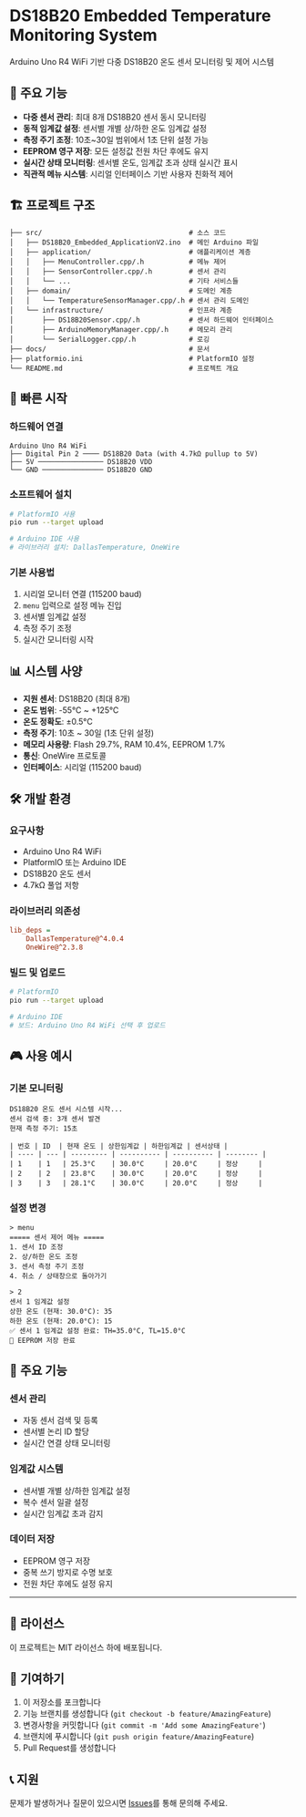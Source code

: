 # DS18B20 Embedded Temperature Monitoring System

Arduino Uno R4 WiFi 기반 다중 DS18B20 온도 센서 모니터링 및 제어 시스템

## 🎯 주요 기능
- **다중 센서 관리**: 최대 8개 DS18B20 센서 동시 모니터링
- **동적 임계값 설정**: 센서별 개별 상/하한 온도 임계값 설정
- **측정 주기 조정**: 10초~30일 범위에서 1초 단위 설정 가능
- **EEPROM 영구 저장**: 모든 설정값 전원 차단 후에도 유지
- **실시간 상태 모니터링**: 센서별 온도, 임계값 초과 상태 실시간 표시
- **직관적 메뉴 시스템**: 시리얼 인터페이스 기반 사용자 친화적 제어

## 🏗️ 프로젝트 구조
```
├── src/                                    # 소스 코드
│   ├── DS18B20_Embedded_ApplicationV2.ino  # 메인 Arduino 파일
│   ├── application/                        # 애플리케이션 계층
│   │   ├── MenuController.cpp/.h           # 메뉴 제어
│   │   ├── SensorController.cpp/.h         # 센서 관리
│   │   └── ...                             # 기타 서비스들
│   ├── domain/                             # 도메인 계층
│   │   └── TemperatureSensorManager.cpp/.h # 센서 관리 도메인
│   └── infrastructure/                     # 인프라 계층
│       ├── DS18B20Sensor.cpp/.h            # 센서 하드웨어 인터페이스
│       ├── ArduinoMemoryManager.cpp/.h     # 메모리 관리
│       └── SerialLogger.cpp/.h             # 로깅
├── docs/                                   # 문서
├── platformio.ini                          # PlatformIO 설정
└── README.md                               # 프로젝트 개요
```

## 🚀 빠른 시작

### 하드웨어 연결
```
Arduino Uno R4 WiFi
├── Digital Pin 2 ──── DS18B20 Data (with 4.7kΩ pullup to 5V)
├── 5V ──────────────── DS18B20 VDD
└── GND ─────────────── DS18B20 GND
```

### 소프트웨어 설치
```bash
# PlatformIO 사용
pio run --target upload

# Arduino IDE 사용
# 라이브러리 설치: DallasTemperature, OneWire
```

### 기본 사용법
1. 시리얼 모니터 연결 (115200 baud)
2. `menu` 입력으로 설정 메뉴 진입
3. 센서별 임계값 설정
4. 측정 주기 조정
5. 실시간 모니터링 시작

## 📊 시스템 사양
- **지원 센서**: DS18B20 (최대 8개)
- **온도 범위**: -55°C ~ +125°C
- **온도 정확도**: ±0.5°C
- **측정 주기**: 10초 ~ 30일 (1초 단위 설정)
- **메모리 사용량**: Flash 29.7%, RAM 10.4%, EEPROM 1.7%
- **통신**: OneWire 프로토콜
- **인터페이스**: 시리얼 (115200 baud)

## 🛠️ 개발 환경

### 요구사항
- Arduino Uno R4 WiFi
- PlatformIO 또는 Arduino IDE
- DS18B20 온도 센서
- 4.7kΩ 풀업 저항

### 라이브러리 의존성
```ini
lib_deps = 
    DallasTemperature@^4.0.4
    OneWire@^2.3.8
```

### 빌드 및 업로드
```bash
# PlatformIO
pio run --target upload

# Arduino IDE
# 보드: Arduino Uno R4 WiFi 선택 후 업로드
```

## 🎮 사용 예시

### 기본 모니터링
```
DS18B20 온도 센서 시스템 시작...
센서 검색 중: 3개 센서 발견
현재 측정 주기: 15초

| 번호 | ID  | 현재 온도 | 상한임계값 | 하한임계값 | 센서상태 |
| ---- | --- | --------- | ---------- | ---------- | -------- |
| 1    | 1   | 25.3°C    | 30.0°C     | 20.0°C     | 정상     |
| 2    | 2   | 23.8°C    | 30.0°C     | 20.0°C     | 정상     |
| 3    | 3   | 28.1°C    | 30.0°C     | 20.0°C     | 정상     |
```

### 설정 변경
```
> menu
===== 센서 제어 메뉴 =====
1. 센서 ID 조정
2. 상/하한 온도 조정  
3. 센서 측정 주기 조정
4. 취소 / 상태창으로 돌아가기

> 2
센서 1 임계값 설정
상한 온도 (현재: 30.0°C): 35
하한 온도 (현재: 20.0°C): 15
✅ 센서 1 임계값 설정 완료: TH=35.0°C, TL=15.0°C
💾 EEPROM 저장 완료
```

## 🔧 주요 기능

### 센서 관리
- 자동 센서 검색 및 등록
- 센서별 논리 ID 할당
- 실시간 연결 상태 모니터링

### 임계값 시스템
- 센서별 개별 상/하한 임계값 설정
- 복수 센서 일괄 설정
- 실시간 임계값 초과 감지

### 데이터 저장
- EEPROM 영구 저장
- 중복 쓰기 방지로 수명 보호
- 전원 차단 후에도 설정 유지

---

## 📄 라이선스
이 프로젝트는 MIT 라이선스 하에 배포됩니다.

## 🤝 기여하기
1. 이 저장소를 포크합니다
2. 기능 브랜치를 생성합니다 (`git checkout -b feature/AmazingFeature`)
3. 변경사항을 커밋합니다 (`git commit -m 'Add some AmazingFeature'`)
4. 브랜치에 푸시합니다 (`git push origin feature/AmazingFeature`)
5. Pull Request를 생성합니다

## 📞 지원
문제가 발생하거나 질문이 있으시면 [Issues](../../issues)를 통해 문의해 주세요.